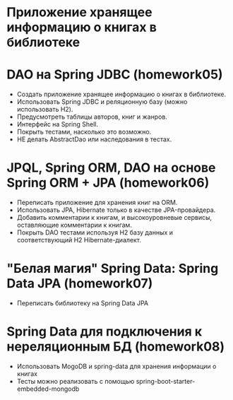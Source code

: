 # Приложение хранящее информацию о книгах в библиотеке

# DAO на Spring JDBC (homework05)
* Создать приложение хранящее информацию о книгах в библиотеке.
* Использовать Spring JDBC и реляционную базу (можно использовать H2).
* Предусмотреть таблицы авторов, книг и жанров.
* Интерфейс на Spring Shell.
* Покрыть тестами, насколько это возможно.
* НЕ делать AbstractDao или наследования в тестах.

# JPQL, Spring ORM, DAO на основе Spring ORM + JPA (homework06)
* Переписать приложение для хранения книг на ORM.
* Использовать JPA, Hibernate только в качестве JPA-провайдера.
* Добавить комментарии к книгам, и высокоуровневые сервисы, оставляющие комментарии к книгам.
* Покрыть DAO тестами используя H2 базу данных и соответствующий H2 Hibernate-диалект.

# "Белая магия" Spring Data: Spring Data JPA  (homework07)
* Переписать библиотеку на Spring Data JPA

# Spring Data для подключения к нереляционным БД (homework08)
* Использовать MogoDB и spring-data для хранения информации о книгах
* Тесты можно реализовать с помощью spring-boot-starter-embedded-mongodb